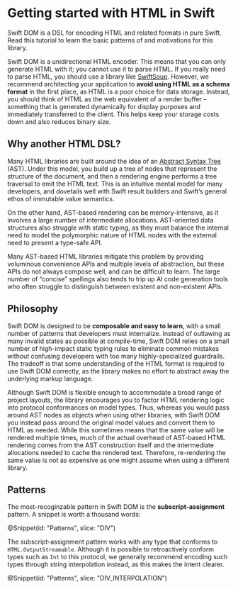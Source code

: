 # Getting started with HTML in Swift

Swift DOM is a DSL for encoding HTML and related formats in pure Swift. Read this tutorial to
learn the basic patterns of and motivations for this library.

Swift DOM is a unidirectional HTML encoder. This means that you can only generate HTML with it;
you cannot use it to parse HTML. If you really need to parse HTML, you should use a library like
[SwiftSoup](https://github.com/scinfu/SwiftSoup). However, we recommend architecting your
application to **avoid using HTML as a schema format** in the first place, as HTML is a poor choice
for data storage. Instead, you should think of HTML as the web equivalent of a render buffer –
something that is generated dynamically for display purposes and immediately transferred to the
client. This helps keep your storage costs down and also reduces binary size.

## Why another HTML DSL?

Many HTML libraries are built around the idea of an
[Abstract Syntax Tree](https://en.wikipedia.org/wiki/Abstract_syntax_tree) (AST). Under this
model, you build up a tree of nodes that represent the structure of the document, and then a
rendering engine performs a tree traversal to emit the HTML text. This is an intuitive mental
model for many developers, and dovetails well with Swift result builders and Swift’s general
ethos of immutable value semantics.

On the other hand, AST-based rendering can be memory-intensive, as it involves a large number of
intermediate allocations. AST-oriented data structures also struggle with static typing, as they
must balance the internal need to model the polymorphic nature of HTML nodes with the external
need to present a type-safe API.

Many AST-based HTML libraries mitigate this problem by providing voluminous convenience APIs
and multiple levels of abstraction, but these APIs do not always compose well, and can be
difficult to learn. The large number of “concise” spellings also tends to trip up AI code
generation tools who often struggle to distinguish between existent and non-existent APIs.


## Philosophy

Swift DOM is designed to be **composable and easy to learn**, with a small number of patterns
that developers must internalize. Instead of outlawing as many invalid states as possible at
compile-time, Swift DOM relies on a small number of high-impact static typing rules to eliminate
common mistakes without confusing developers with too many highly-specialized guardrails. The
tradeoff is that some understanding of the HTML format is required to use Swift DOM correctly,
as the library makes no effort to abstract away the underlying markup language.

Although Swift DOM is flexible enough to accommodate a broad range of project layouts, the
library encourages you to factor HTML rendering logic into protocol conformances on model types.
Thus, whereas you would pass around AST nodes as objects when using other libraries, with Swift
DOM you instead pass around the original model values and convert them to HTML as needed. While
this sometimes means that the same value will be rendered multiple times, much of the actual
overhead of AST-based HTML rendering comes from the AST construction itself and the intermediate
allocations needed to cache the rendered text. Therefore, re-rendering the same value is not as
expensive as one might assume when using a different library.


## Patterns

The most-recoginzable pattern in Swift DOM is the **subscript-assignment** pattern. A snippet
is worth a thousand words:

@Snippet(id: "Patterns", slice: "DIV")

The subscript-assignment pattern works with any type that conforms to ``HTML.OutputStreamable``.
Although it is possible to retroactively conform types such as ``Int`` to this protocol, we
generally recommend encoding such types through string interpolation instead, as this makes the
intent clearer.

@Snippet(id: "Patterns", slice: "DIV_INTERPOLATION")
